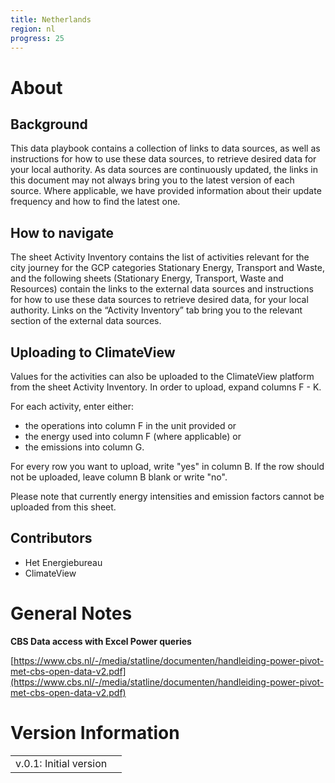 ```yaml
---
title: Netherlands
region: nl
progress: 25
---
```


# About

## Background
This data playbook contains a collection of links to data sources, as well as instructions for how to use these data sources, to retrieve desired data for your local authority. As data sources are continuously updated, the links in this document may not always bring you to the latest version of each source. Where applicable, we have provided information about their update frequency and how to find the latest one.  

## How to navigate
The sheet Activity Inventory contains the list of activities relevant for the city journey for the GCP categories Stationary Energy, Transport and Waste, and the following sheets (Stationary Energy, Transport, Waste and Resources) contain the links to the external data sources and instructions for how to use these data sources to retrieve desired data, for your local authority. Links on the “Activity Inventory” tab bring you to the relevant section of the external data sources. 

## Uploading to ClimateView
Values for the activities can also be uploaded to the ClimateView platform from the sheet Activity Inventory. In order to upload, expand columns F - K. 

For each activity, enter either: 

- the operations into column F in the unit provided or  
- the energy used into column F (where applicable) or  
- the emissions into column G.  
 
For every row you want to upload, write "yes" in column B. If the row should not be uploaded, leave column B blank or write "no".  

Please note that currently energy intensities and emission factors cannot be uploaded from this sheet. 

## Contributors

- Het Energiebureau
- ClimateView


# General Notes


**CBS Data access with Excel Power queries**

[https://www.cbs.nl/-/media/statline/documenten/handleiding-power-pivot-met-cbs-open-data-v2.pdf](https://www.cbs.nl/-/media/statline/documenten/handleiding-power-pivot-met-cbs-open-data-v2.pdf)


# Version Information

|   |   |
|---|---|
|v.0.1: Initial version|   |






